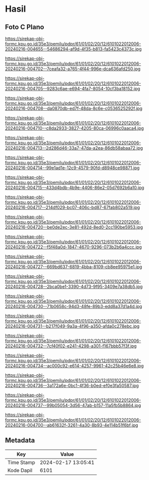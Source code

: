 # Hasil

## Foto C Plano

https://sirekap-obj-formc.kpu.go.id/35e3/pemilu/pdpr/61/01/02/20/12/6101022012006-20240216-004655--54686294-af9d-4f35-b813-fa5423c4373c.jpg

https://sirekap-obj-formc.kpu.go.id/35e3/pemilu/pdpr/61/01/02/20/12/6101022012006-20240216-004702--7ceafa32-a765-4f44-996e-dca636afd250.jpg

https://sirekap-obj-formc.kpu.go.id/35e3/pemilu/pdpr/61/01/02/20/12/6101022012006-20240216-004705--9283c6ae-e694-4fa7-8054-10cf3ba18152.jpg

https://sirekap-obj-formc.kpu.go.id/35e3/pemilu/pdpr/61/01/02/20/12/6101022012006-20240216-004708--da0870db-ed7f-48da-8c6e-c0536525292f.jpg

https://sirekap-obj-formc.kpu.go.id/35e3/pemilu/pdpr/61/01/02/20/12/6101022012006-20240216-004710--c8da2933-3827-4205-80ca-06996c0aaca4.jpg

https://sirekap-obj-formc.kpu.go.id/35e3/pemilu/pdpr/61/01/02/20/12/6101022012006-20240216-004713--2d286d46-33a7-47da-a2ea-86db58abaa72.jpg

https://sirekap-obj-formc.kpu.go.id/35e3/pemilu/pdpr/61/01/02/20/12/6101022012006-20240216-004714--99e1ad1e-12c9-4579-90fd-d8948ce98871.jpg

https://sirekap-obj-formc.kpu.go.id/35e3/pemilu/pdpr/61/01/02/20/12/6101022012006-20240216-004715--433d4bdb-4b9e-4406-86e2-05d7692b6a10.jpg

https://sirekap-obj-formc.kpu.go.id/35e3/pemilu/pdpr/61/01/02/20/12/6101022012006-20240216-004717--214df029-bc07-406c-bd87-67fab802a519.jpg

https://sirekap-obj-formc.kpu.go.id/35e3/pemilu/pdpr/61/01/02/20/12/6101022012006-20240216-004720--be0de2ec-3e81-492d-8ed0-2cc190be5953.jpg

https://sirekap-obj-formc.kpu.go.id/35e3/pemilu/pdpr/61/01/02/20/12/6101022012006-20240216-004722--f5f48a0d-1847-4670-9296-073b2b6a4ccc.jpg

https://sirekap-obj-formc.kpu.go.id/35e3/pemilu/pdpr/61/01/02/20/12/6101022012006-20240216-004727--669bd637-6819-4bba-8109-cb8ee95975e1.jpg

https://sirekap-obj-formc.kpu.go.id/35e3/pemilu/pdpr/61/01/02/20/12/6101022012006-20240216-004728--2bca0be1-3390-4d73-9f95-3409e7a38db5.jpg

https://sirekap-obj-formc.kpu.go.id/35e3/pemilu/pdpr/61/01/02/20/12/6101022012006-20240216-004730--71b0658c-94d3-48fe-89b3-edd8a37d1a4d.jpg

https://sirekap-obj-formc.kpu.go.id/35e3/pemilu/pdpr/61/01/02/20/12/6101022012006-20240216-004731--b217f049-9a3a-4f96-a350-afda0c278ebc.jpg

https://sirekap-obj-formc.kpu.go.id/35e3/pemilu/pdpr/61/01/02/20/12/6101022012006-20240216-004732--7cf40f02-e241-4298-a301-f167bbb57f3f.jpg

https://sirekap-obj-formc.kpu.go.id/35e3/pemilu/pdpr/61/01/02/20/12/6101022012006-20240216-004734--ac000c92-e614-4257-9961-42c25b46e6e8.jpg

https://sirekap-obj-formc.kpu.go.id/35e3/pemilu/pdpr/61/01/02/20/12/6101022012006-20240216-004736--3a172a6e-0bc1-4f36-b0ed-ef0e3fa50587.jpg

https://sirekap-obj-formc.kpu.go.id/35e3/pemilu/pdpr/61/01/02/20/12/6101022012006-20240216-004737--99b05054-3d56-47ab-b157-11a5fb5b8864.jpg

https://sirekap-obj-formc.kpu.go.id/35e3/pemilu/pdpr/61/01/02/20/12/6101022012006-20240216-004700--ab61632f-3261-4a30-8b93-4e114b51f6bf.jpg


## Metadata

| Key        | Value               |
| ---------- | ------------------- |
| Time Stamp | 2024-02-17 13:05:41 |
| Kode Dapil | 6101                |



